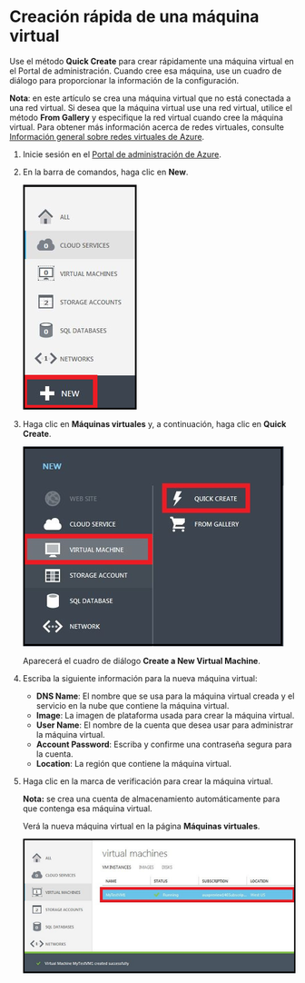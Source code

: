 <properties writer="kathydav" editor="tysonn" manager="jeffreyg" />

# Creación rápida de una máquina virtual

Use el método **Quick Create** para crear rápidamente una máquina virtual en el Portal de administración. Cuando cree esa máquina, use un cuadro de diálogo para proporcionar la información de la configuración.

**Nota**: en este artículo se crea una máquina virtual que no está conectada a una red virtual. Si desea que la máquina virtual use una red virtual, utilice el método **From Gallery** y especifique la red virtual cuando cree la máquina virtual. Para obtener más información acerca de redes virtuales, consulte [Información general sobre redes virtuales de Azure][].

1.  Inicie sesión en el [Portal de administración de Azure][].

2.  En la barra de comandos, haga clic en **New**.

    ![una máquina virtual][]

3.  Haga clic en **Máquinas virtuales** y, a continuación, haga clic en **Quick Create**.

    ![Creación rápida de una máquina virtual][]

    Aparecerá el cuadro de diálogo **Create a New Virtual Machine**.

4.  Escriba la siguiente información para la nueva máquina virtual:

    -   **DNS Name**: El nombre que se usa para la máquina virtual creada y el servicio en la nube que contiene la máquina virtual.
    -   **Image**: La imagen de plataforma usada para crear la máquina virtual.
    -   **User Name**: El nombre de la cuenta que desea usar para administrar la máquina virtual.
    -   **Account Password**: Escriba y confirme una contraseña segura para la cuenta.
    -   **Location**: La región que contiene la máquina virtual.

5.  Haga clic en la marca de verificación para crear la máquina virtual.

    **Nota:** se crea una cuenta de almacenamiento automáticamente para que contenga esa máquina virtual.

    Verá la nueva máquina virtual en la página **Máquinas virtuales**.

    ![Creación correcta de la máquina virtual][]

  [Información general sobre redes virtuales de Azure]: http://go.microsoft.com/fwlink/p/?LinkID=294063
  [Portal de administración de Azure]: http://manage.windowsazure.com
  [una máquina virtual]: ./media/howto-quick-create-vm/create.png
  [Creación rápida de una máquina virtual]: ./media/howto-quick-create-vm/createquick.png
  [Creación correcta de la máquina virtual]: ./media/howto-quick-create-vm/vmsuccesswindows.png
